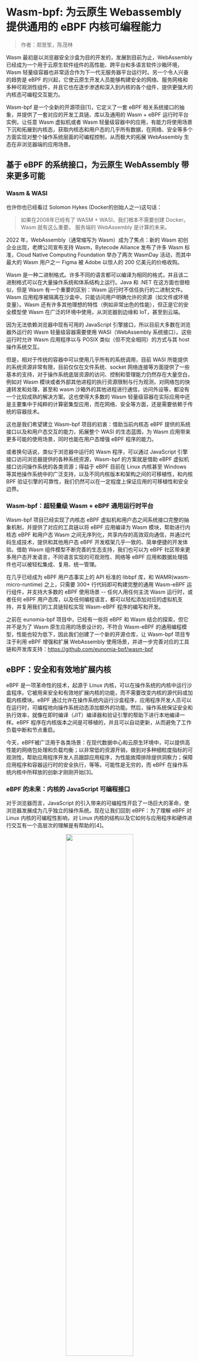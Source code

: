 # Wasm-bpf: 为云原生 Webassembly 提供通用的 eBPF 内核可编程能力

> 作者：郑昱笙，陈茂林

Wasm 最初是以浏览器安全沙盒为目的开发的，发展到目前为止，WebAssembly 已经成为一个用于云原生软件组件的高性能、跨平台和多语言软件沙箱环境，Wasm 轻量级容器也非常适合作为下一代无服务器平台运行时。另一个令人兴奋的趋势是 eBPF 的兴起，它使云原生开发人员能够构建安全的网络、服务网格和多种可观测性组件，并且它也在逐步渗透和深入到内核的各个组件，提供更强大的内核态可编程交互能力。

Wasm-bpf 是一个全新的开源项目[1]，它定义了一套 eBPF 相关系统接口的抽象，并提供了一套对应的开发工具链、库以及通用的 Wasm + eBPF 运行时平台实例，让任意 Wasm 虚拟机或者 Wasm 轻量级容器中的应用，有能力将使用场景下沉和拓展到内核态，获取内核态和用户态的几乎所有数据，在网络、安全等多个方面实现对整个操作系统层面的可编程控制，从而极大的拓展 WebAssembly 生态在非浏览器端的应用场景。

## 基于 eBPF 的系统接口，为云原生 WebAssembly 带来更多可能

### Wasm & WASI

也许你也已经看过 Solomon Hykes (Docker的创始人之一)这句话：

> 如果在2008年已经有了 WASM + WASI，我们根本不需要创建 Docker。 Wasm 就有这么重要。 服务端的 WebAssembly 是计算的未来。

2022 年，WebAssembly（通常缩写为 Wasm）成为了焦点：新的 Wasm 初创企业出现，老牌公司宣布支持 Wasm，Bytecode Alliance 发布了许多 Wasm 标准，Cloud Native Computing Foundation 举办了两次 WasmDay 活动，而其中最大的 Wasm 用户之一 Figma 被 Adobe 以惊人的 200 亿美元的价格收购。

Wasm 是一种二进制格式。许多不同的语言都可以编译为相同的格式，并且该二进制格式可以在大量操作系统和体系结构上运行。Java 和 .NET 在这方面也很相似，但是 Wasm 有一个重要的区别：Wasm 运行时不信任执行的二进制文件。Wasm 应用程序被隔离在沙盒中，只能访问用户明确允许的资源（如文件或环境变量）。Wasm 还有许多其他理想的特性（例如非常出色的性能），但正是它的安全模型使 Wasm 在广泛的环境中使用，从浏览器到边缘和 IoT，甚至到云端。

因为无法依赖浏览器中现有可用的 JavaScript 引擎接口，所以目前大多数在浏览器外运行的 Wasm 轻量级容器需要使用 WASI（WebAssembly 系统接口）。这些运行时允许 Wasm 应用程序以与 POSIX 类似（但不完全相同）的方式与其 host 操作系统交互。

但是，相对于传统的容器中可以使用几乎所有的系统调用，目前 WASI 所能提供的系统资源非常有限，目前仅仅在文件系统、socket 网络连接等方面提供了一些基本的支持，对于操作系统底层资源的访问、控制和管理能力仍然存在大量空白，例如对 Wasm 模块或者外部其他进程的执行资源限制与行为观测，对网络包的快速转发和处理，甚至和 wasm 沙箱外的其他进程进行通信，访问外设等，都没有一个比较成熟的解决方案。这也使得大多数的 Wasm 轻量级容器在实际应用中还是主要集中于纯粹的计算密集型应用，而在网络、安全等方面，还是需要依赖于传统的容器技术。

这也是我们希望建立 Wasm-bpf 项目的初衷：借助当前内核态 eBPF 提供的系统接口以及和用户态交互的能力，拓展整个 WASI 的生态蓝图，为 Wasm 应用带来更多可能的使用场景，同时也能在用户态增强 eBPF 程序的能力。

或者换句话说，类似于浏览器中运行的 Wasm 程序，可以通过 JavaScript 引擎接口访问浏览器提供的各种系统资源，Wasm-bpf 的方案就是借助 eBPF 虚拟机接口访问操作系统的各类资源；得益于 eBPF 目前在 Linux 内核甚至 Windows 等其他操作系统中的广泛支持，以及不同内核版本和架构之间的可移植性，和内核 BPF 验证引擎的可靠性，我们仍然可以在一定程度上保证应用的可移植性和安全边界。

### Wasm-bpf：超轻量级 Wasm + eBPF 通用运行时平台

Wasm-bpf 项目已经实现了内核态 eBPF 虚拟机和用户态之间系统接口完整的抽象机制，并提供了对应的工具链以将 eBPF 应用编译为 Wasm 模块，帮助进行内核态 eBPF 和用户态 Wasm 之间无序列化，共享内存的高效双向通信，并通过代码生成技术，提供和其他用户态 eBPF 开发框架几乎一致的、简单便捷的开发体验。借助 Wasm 组件模型不断完善的生态支持，我们也可以为 eBPF 社区带来更多用户态开发语言，不同语言实现的可观测性、网络等 eBPF 应用和数据处理插件也可以被轻松集成、复用、统一管理。

在几乎已经成为 eBPF 用户态事实上的 API 标准的 libbpf 库，和 WAMR(wasm-micro-runtime) 之上，只需要 300+ 行代码即可构建完整的通用 Wasm-eBPF 运行组件，并支持大多数的 eBPF 使用场景 -- 任何人用任何主流 Wasm 运行时，或者任何 eBPF 用户态库，以及任何编程语言，都可以轻松添加对应的虚拟机支持，并复用我们的工具链轻松实现 Wasm-eBPF 程序的编写和开发。

之前在 eunomia-bpf 项目中，已经有一些将 eBPF 和 Wasm 结合的探索，但它并不是为了 Wasm 原生应用的场景设计的，不符合 Wasm-eBPF 的通用编程模型，性能也较为低下，因此我们创建了一个新的开源仓库，让 Wasm-bpf 项目专注于利用 eBPF 增强和扩展 WebAssembly 使用场景，并进一步完善对应的工具链和开发库支持：<https://github.com/eunomia-bpf/wasm-bpf>

## eBPF：安全和有效地扩展内核

eBPF 是一项革命性的技术，起源于 Linux 内核，可以在操作系统的内核中运行沙盒程序。它被用来安全和有效地扩展内核的功能，而不需要改变内核的源代码或加载内核模块。eBPF 通过允许在操作系统内运行沙盒程序，应用程序开发人员可以在运行时，可编程地向操作系统动态添加额外的功能。然后，操作系统保证安全和执行效率，就像在即时编译（JIT）编译器和验证引擎的帮助下进行本地编译一样。eBPF 程序在内核版本之间是可移植的，并且可以自动更新，从而避免了工作负载中断和节点重启。

今天，eBPF被广泛用于各类场景：在现代数据中心和云原生环境中，可以提供高性能的网络包处理和负载均衡；以非常低的资源开销，做到对多种细粒度指标的可观测性，帮助应用程序开发人员跟踪应用程序，为性能故障排除提供洞察力；保障应用程序和容器运行时的安全执行，等等。可能性是无穷的，而 eBPF 在操作系统内核中所释放的创新才刚刚开始[3]。

### eBPF 的未来：内核的 JavaScript 可编程接口

对于浏览器而言，JavaScript 的引入带来的可编程性开启了一场巨大的革命，使浏览器发展成为几乎独立的操作系统。现在让我们回到 eBPF：为了理解 eBPF 对 Linux 内核的可编程性影响，对 Linux 内核的结构以及它如何与应用程序和硬件进行交互有一个高层次的理解是有帮助的[4]。

<div align="center">
<img src=https://ebpf.io/static/kernel_arch-c0be6286222dcd0e6e45250d2d9a87fd.png width=60% />
</div>

Linux 内核的主要目的是抽象出硬件或虚拟硬件，并提供一个一致的API（系统调用），允许应用程序运行和共享资源。为了实现这个目的，我们维护了一系列子系统和层，以分配这些责任。每个子系统通常允许某种程度的配置，以考虑到用户的不同需求。如果不能配置所需的行为，就需要改变内核，从历史上看，改变内核的行为，或者让用户编写的程序能够在内核中运行，就有两种选择:

| 本地支持内核模块                                                                                | 写一个内核模块                                                                          |
| ----------------------------------------------------------------------------------------------- | --------------------------------------------------------------------------------------- |
| 改变内核源代码，并说服Linux内核社区相信这种改变是必要的。等待几年，让新的内核版本成为一种商品。 | 定期修复它，因为每个内核版本都可能破坏它。由于缺乏安全边界，冒着破坏你的Linux内核的风险 |

实际上，两种方案都不常用，前者成本太高，后者则几乎没有可移植性。

有了 eBPF，就有了一个新的选择，可以重新编程 Linux 内核的行为，而不需要改变内核的源代码或加载内核模块，同时保证在不同内核版本之间一定程度上的行为一致性和兼容性、以及安全性。为了实现这个目的，eBPF 程序也需要有一套对应的 API，允许用户定义的应用程序运行和共享资源 --- 换句话说，某种意义上讲 eBPF 虚拟机也提供了一套类似于系统调用的机制，借助 eBPF 和用户态通信的机制，Wasm 虚拟机和用户态应用也可以获得这套“系统调用”的完整使用权，一方面能可编程地扩展传统的系统调用的能力，另一方面能在网络、文件系统等许多层次实现更高效的可编程 IO 处理。

目前的 eBPF 仍然处于早期阶段，但是借助当前 eBPF 提供的内核接口和用户态交互的能力，经由 Wasm-bpf 的系统接口转换，Wasm 虚拟机中的应用已经几乎有能力获取内核以及用户态任意一个函数调用的数据和返回值（kprobe，uprobe...）；以很低的代价收集和理解所有系统调用，并获取所有网络操作的数据包和套接字级别的数据（tracepoint，socket...）；在网络包处理解决方案中添加额外的协议分析器，并轻松地编程任何转发逻辑（XDP，TC...），以满足不断变化的需求，而无需离开Linux内核的数据包处理环境。

不仅如此，eBPF 还有能力往用户空间任意进程的任意地址写入数据（bpf_probe_write_user[5]），有限度地修改内核函数的返回值（bpf_override_return[6]），甚至在内核态直接执行某些系统调用[7]；所幸的是，eBPF 在加载进内核之前对字节码会进行严格的安全检查，确保没有内存越界等操作，同时，许多可能会扩大攻击面、带来安全风险的功能都是需要在编译内核时明确选择启用才能使用的；在 Wasm 虚拟机将字节码加载进内核之前，也可以明确选择启用或者禁用某些 eBPF 功能，以确保沙箱的安全性。

所有的这些场景都不需要离开 Wasm 轻量级容器：不像传统的使用 Wasm 作为数据处理或者控制插件的应用中，这些步骤由 Wasm 虚拟机外的逻辑实现，现在可以在 Wasm 轻量级容器中实现对 eBPF 以及 eBPF 能访问的几乎所有系统资源，完整的控制和交互，甚至实时生成 eBPF 代码改变内核的行为逻辑，实现整个系统从用户态扩展到内核态的可编程性。

## 用户空间和 eBPF 程序的交互流程

eBPF 程序是以函数为单位的、事件驱动的，当内核或用户空间应用程序通过某个 hook 点时就会运行特定的 eBPF 程序。要使用一个 eBPF 程序，首先我们需要使用 clang/LLVM 工具链将对应的源代码编译为 bpf 字节码，其中包含对应的数据结构定义、maps 和 progs 定义，progs 即程序段，maps 可以用来存储数据或者和用户空间实现双向通信。之后，我们可以借助用户态的开发框架和加载框架，实现完整的 eBPF 应用。

### 通常的用户态 eBPF 开发框架

对于一个完整的 eBPF 应用，通常需要包含用户态和内核态两部分：

- 用户态程序需要通过一系列系统调用跟内核进行交互（主要是 bpf 系统调用），创建对应的 map 以在内核态保存数据或和用户态通信，根据配置动态选择加载不同的程序段，动态修改字节码或配置 eBPF 程序的参数，将对应的字节码信息加载进内核，通过验证器确保安全性，并通过 maps 和内核之间实现双向通信，通过 ring buffer / perf buffer 之类的机制从内核态向用户态传递数据（或者反之）。
- 内核态主要负责具体的计算逻辑与数据收集。

<div align="center">
<img src=https://ebpf.io/static/libbpf-ee03b2f4d79b197554fa00671e67129d.png width=60% />
</div>

### 在用户态 Wasm-eBPF 系统接口之上定义的全新 eBPF 开发框架

这个项目本质上可以说是希望把 Wasm 沙箱当做在操作系统之上建立的另一个用户态运行空间，让 Wasm 应用在沙箱中实现和通常用户态中运行的 eBPF 应用一样的编程模型和执行逻辑。Wasm-bpf 会需要一个在 host（沙箱外部）构建的运行时扩展，以及一些在沙箱内部被编译为 Wasm 字节码的运行时库来提供完整的支持。

![wasm](wasm-bpf-no-bcc.png)

要实现完备的开发模型，我们需要：

- 一个 Wasm 模块可以对应多个 eBPF 程序；
- 一个 eBPF 程序实例也可以被多个 Wasm 模块所共用；
- 可以将 eBPF 程序从 Wasm 沙箱中动态加载进内核、选择所需的挂载点挂载、卸载，控制多个 eBPF 字节码对象的完整生命周期，并支持大多数的 eBPF 程序类型；
- 可以通过多种类型的 Maps 和内核双向通信，支持大多数的 Maps 类型；
- 通过 ring buffer 和 perf event polling 从内核态向用户态高效发送信息（对于 ring buffer 来说，也可以反之）；
- 几乎可以适配于所有的使用 eBPF 程序的应用场景，并可以随着内核功能的添加不断演化和扩展，同时不需要变动 Wasm 虚拟机的系统接口。

这就是目前 Wasm-bpf 项目所做的工作。我们也提出了一个新的 WASI 的 Proposal: WASI-eBPF[8].

在 Wasm-bpf 项目中，所有 Wasm 和 eBPF 虚拟机之间的通信都无需经过序列化、反序列化机制，通过工具链中代码生成技术和 BTF（BPF 类型格式[9]）信息的支持，我们可以实现在 eBPF 和 Wasm 之间可能不同的结构体内存布局、不同的大小端机制、不同的指针宽度之间的正确通信，在运行时几乎不会引入任何额外的开销；通过 eBPF Maps 通信的时候数据可以直接由内核态复制到 Wasm 虚拟机的内存中，避免多次拷贝带来的额外损耗。同时，通过自动生成 skeleton （bpf 代码框架）和类型定义的方式，用户态程序的 eBPF-Wasm 开发体验也得到了非常大的改善。

得益于 libbpf 提供的 CO-RE（Compile-Once, Run Everywhere）技术，在不同内核版本之间移植 eBPF 字节码对象，也不需要引入额外的重新编译流程，运行时也没有任何的 LLVM/Clang 依赖[10]。

通常一个编译好的 eBPF-Wasm 模块只有大约 90Kb，在不到 100ms 内即可以完成动态加载进内核并执行的过程。我们也在仓库中提供了几个例子，分别对应于可观测、网络、安全等多种场景。

感谢华南理工大学赖晓铮副教授、西安邮电大学陈莉君教授团队和达坦科技王璞、施继成老师对 Wasm 和 eBPF 相结合的指导与帮助，在接下来的工作中，我们会和参加 2023 开源毕设之旅的同学们一同针对一些 Wasm-bpf 具体的应用场景，进行更深入的研究与探讨，并在下一篇 blog 中给出更详细的原理解析与性能分析，以及对应的一些代码示例。

Wasm-bpf 编译工具链与运行时模块等目前由 eunomia-bpf 开源社区开发与维护，感谢中科院软件所 PLCT 实验室对社区的大力支持和资助，感谢社区同伴们的贡献。接下来，我们也会在对应的 eBPF 和 Wasm 相关的工具链和运行时方面，进行更多的完善和探索，并积极向上游社区反馈和贡献。

## 参考资料

- [1] wasm-bpf Github 开源地址：<https://github.com/eunomia-bpf/wasm-bpf>
- [2] 当 WASM 遇见 eBPF ：使用 WebAssembly 编写、分发、加载运行 eBPF 程序：<https://zhuanlan.zhihu.com/p/573941739>
- [3] WebAssembly：无需容器的 Docker：<https://zhuanlan.zhihu.com/p/595257541>
- [4] 云原生项目可扩展性的利器 WebAssembly 简介 <https://mp.weixin.qq.com/s/fap0bl6GFGi8zN5BFLpkCw>
- [5] <https://ebpf.io/>
- [6] 什么是 eBPF：<https://ebpf.io/what-is-ebpf>
- [7] Offensive BPF: Understanding and using bpf_probe_write_user <https://embracethered.com/blog/posts/2021/offensive-bpf-libbpf-bpf_probe_write_user/>
- [8] 云原生安全攻防｜使用eBPF逃逸容器技术分析与实践：<https://security.tencent.com/index.php/blog/msg/206>
- [9] kernel-versions.md: <https://github.com/iovisor/bcc/blob/master/docs/kernel-versions.md>
- [10] WASI-eBPF: <https://github.com/WebAssembly/WASI/issues/513>
- [11] BPF BTF 详解：<https://www.ebpf.top/post/kernel_btf/>
- [12] BPF 可移植性和 CO-RE（一次编译，到处运行）：<https://cloud.tencent.com/developer/article/1802154>
